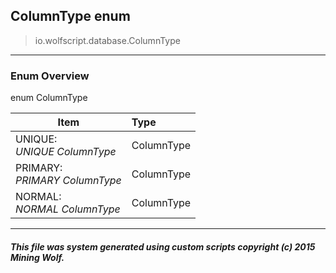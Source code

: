 ## ColumnType __enum__

>io.wolfscript.database.ColumnType

---

### Enum Overview

enum ColumnType

Item | Type   
--- | :--- 
UNIQUE: <br> _UNIQUE ColumnType_ | ColumnType
PRIMARY: <br> _PRIMARY ColumnType_ | ColumnType
NORMAL: <br> _NORMAL ColumnType_ | ColumnType



---



##### This file was system generated using custom scripts copyright (c) 2015 Mining Wolf.
	

